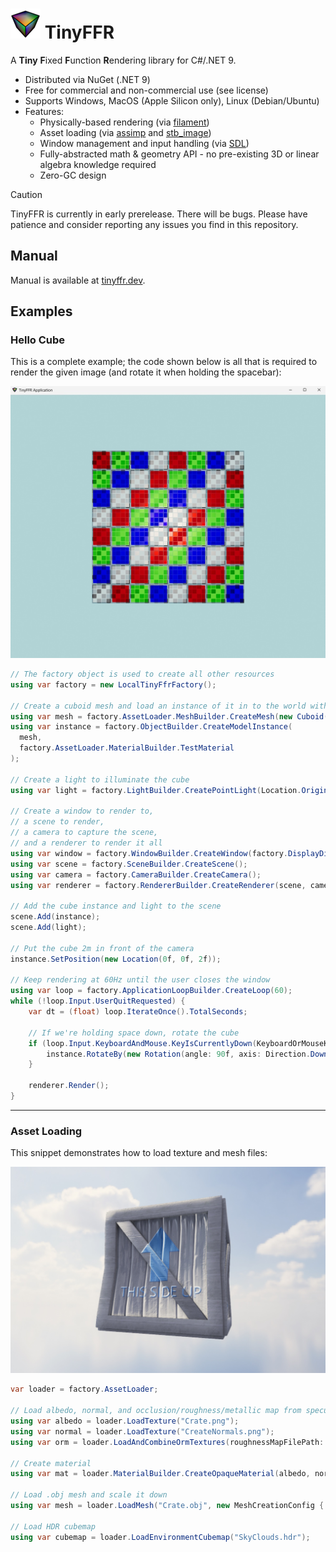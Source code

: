 # ![TinyFFR logo](logo_48.png) TinyFFR

A **Tiny** **F**ixed **F**unction **R**endering library for C#/.NET 9.

* Distributed via NuGet (.NET 9)
* Free for commercial and non-commercial use (see license)
* Supports Windows, MacOS (Apple Silicon only), Linux (Debian/Ubuntu)
* Features:
  * Physically-based rendering (via [filament](https://github.com/google/filament))
  * Asset loading (via [assimp](https://github.com/assimp/assimp) and [stb_image](https://github.com/nothings/stb))
  * Window management and input handling (via [SDL](https://github.com/libsdl-org/SDL))
  * Fully-abstracted math & geometry API - no pre-existing 3D or linear algebra knowledge required
  * Zero-GC design

> [!CAUTION]
> TinyFFR is currently in early prerelease. There will be bugs. Please have patience and consider reporting any issues you find in this repository.

## Manual

Manual is available at [tinyffr.dev](https://tinyffr.dev).

## Examples

### Hello Cube

This is a complete example; the code shown below is all that is required to render the given image (and rotate it when holding the spacebar):

![Image of rendered cube](hello_cube.jpg)

```csharp
// The factory object is used to create all other resources
using var factory = new LocalTinyFfrFactory();

// Create a cuboid mesh and load an instance of it in to the world with a test material
using var mesh = factory.AssetLoader.MeshBuilder.CreateMesh(new Cuboid(1f)); // 1m cube
using var instance = factory.ObjectBuilder.CreateModelInstance(
  mesh, 
  factory.AssetLoader.MaterialBuilder.TestMaterial
);

// Create a light to illuminate the cube
using var light = factory.LightBuilder.CreatePointLight(Location.Origin);

// Create a window to render to, 
// a scene to render, 
// a camera to capture the scene, 
// and a renderer to render it all
using var window = factory.WindowBuilder.CreateWindow(factory.DisplayDiscoverer.Primary!.Value);
using var scene = factory.SceneBuilder.CreateScene();
using var camera = factory.CameraBuilder.CreateCamera();
using var renderer = factory.RendererBuilder.CreateRenderer(scene, camera, window);

// Add the cube instance and light to the scene
scene.Add(instance);
scene.Add(light);

// Put the cube 2m in front of the camera
instance.SetPosition(new Location(0f, 0f, 2f));

// Keep rendering at 60Hz until the user closes the window
using var loop = factory.ApplicationLoopBuilder.CreateLoop(60);
while (!loop.Input.UserQuitRequested) {
	var dt = (float) loop.IterateOnce().TotalSeconds;
  
	// If we're holding space down, rotate the cube
	if (loop.Input.KeyboardAndMouse.KeyIsCurrentlyDown(KeyboardOrMouseKey.Space)) {
		instance.RotateBy(new Rotation(angle: 90f, axis: Direction.Down) * dt);
	}

	renderer.Render();
}
```

----

### Asset Loading

This snippet demonstrates how to load texture and mesh files:

![Image of imported crate and sky texture](asset_import.jpg)

```csharp
var loader = factory.AssetLoader;

// Load albedo, normal, and occlusion/roughness/metallic map from specular-model PNG files
using var albedo = loader.LoadTexture("Crate.png");
using var normal = loader.LoadTexture("CreateNormals.png");
using var orm = loader.LoadAndCombineOrmTextures(roughnessMapFilePath: "CrateSpecular.png", metallicMapFilePath: "CrateSpecular.png", config: new() { InvertYGreenChannel = true });

// Create material
using var mat = loader.MaterialBuilder.CreateOpaqueMaterial(albedo, normal, orm);

// Load .obj mesh and scale it down
using var mesh = loader.LoadMesh("Crate.obj", new MeshCreationConfig { LinearRescalingFactor = 0.03f });

// Load HDR cubemap
using var cubemap = loader.LoadEnvironmentCubemap("SkyClouds.hdr");
```
